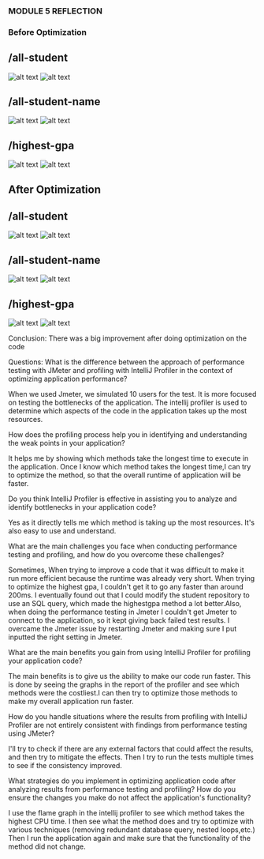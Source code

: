 ### MODULE 5 REFLECTION
### Before Optimization

## /all-student
![alt text](images/testplan1.jpg)
![alt text](images/testpla1(terminal).png)
## /all-student-name
![alt text](images/all-student-name.png)
![alt text](images/all-student-name(terminal).png)
## /highest-gpa
![alt text](images/highestgpa.png)
![alt text](images/highestgpa(terminal).png)

## After Optimization
## /all-student
![alt text](images/allstudentafter.jpg)
![alt text](images/allstudentafterterminal.png)
## /all-student-name
![alt text](images/allstudentnameafter.png)
![alt text](images/studentnameterminal.png)
## /highest-gpa
![alt text](images/highestgpaafter.png)
![alt text](images/highestgpaafterterm.png)

Conclusion: There was a big improvement after doing optimization on the code

Questions:
What is the difference between the approach of performance testing with JMeter and profiling with IntelliJ Profiler in the context of optimizing application performance?


When we used Jmeter, we simulated 10 users for the test. It is more focused on testing the bottlenecks of the application. The intellij profiler is used to determine
which aspects of the code in the application takes up the most resources.

How does the profiling process help you in identifying and understanding the weak points in your application?


It helps me by showing which methods take the longest time to execute in the application. Once I know which method takes the longest time,I can
try to optimize the method, so that the overall runtime of application will be faster. 

Do you think IntelliJ Profiler is effective in assisting you to analyze and identify bottlenecks in your application code?


Yes as it directly tells me which method is taking up the most resources. It's also easy to use and understand. 


What are the main challenges you face when conducting performance testing and profiling, and how do you overcome these challenges?


Sometimes, When trying to improve a code that it was difficult to make it run more efficient because the runtime was already very short. When trying to optimize the highest gpa, I couldn't get it
to go any faster than around 200ms. I eventually found out that I could modify the student repository to use an SQL query, which made the highestgpa method a lot better.Also, when doing the 
performance testing in Jmeter I couldn't get Jmeter to connect to the application, so it kept giving back failed test results. I overcame the Jmeter issue by restarting Jmeter and making 
sure I put inputted the right setting in Jmeter. 


What are the main benefits you gain from using IntelliJ Profiler for profiling your application code?


The main benefits is to give us the ability to make our code run faster. This is done by seeing the graphs in the report of the profiler and see which methods were the costliest.I can then
try to optimize those methods to make my overall application run faster.


How do you handle situations where the results from profiling with IntelliJ Profiler are not entirely consistent with findings from performance testing using JMeter?


I'll try to check if there are any external factors that could affect the results, and then try to mitigate the effects. Then I try to run the tests multiple times to see if the consistency improved. 

What strategies do you implement in optimizing application code after analyzing results from performance testing and profiling? How do you ensure the changes you make do not affect the application's functionality?


I use the flame graph in the intellij profiler to see which method takes the highest CPU time. I then see what the method does and try to optimize with various techniques (removing redundant database query, nested loops,etc.)
Then I run the application again and make sure that the functionality of the method did not change.

